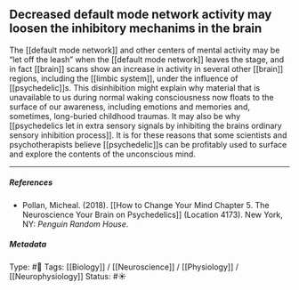 ## Decreased default mode network activity may loosen the inhibitory mechanims in the brain  # 
 
The [[default mode network]] and other centers of mental activity may be “let off the leash” when the [[default mode network]] leaves the stage, and in fact [[brain]] scans show an increase in activity in several other [[brain]] regions, including the [[limbic system]], under the influence of [[psychedelic]]s. This disinhibition might explain why material that is unavailable to us during normal waking consciousness now floats to the surface of our awareness, including emotions and memories and, sometimes, long-buried childhood traumas. It may also be why [[psychedelics let in extra sensory signals by inhibiting the brains ordinary sensory inhibition process]]. It is for these reasons that some scientists and psychotherapists believe [[psychedelic]]s can be profitably used to surface and explore the contents of the unconscious mind.

___

##### References

- Pollan, Micheal. (2018). [[How to Change Your Mind Chapter 5. The Neuroscience Your Brain on Psychedelics]] (Location 4173). New York, NY: _Penguin Random House_. 

##### Metadata

Type: #🔴 
Tags: [[Biology]] / [[Neuroscience]] / [[Physiology]] / [[Neurophysiology]]
Status: #☀️ 
